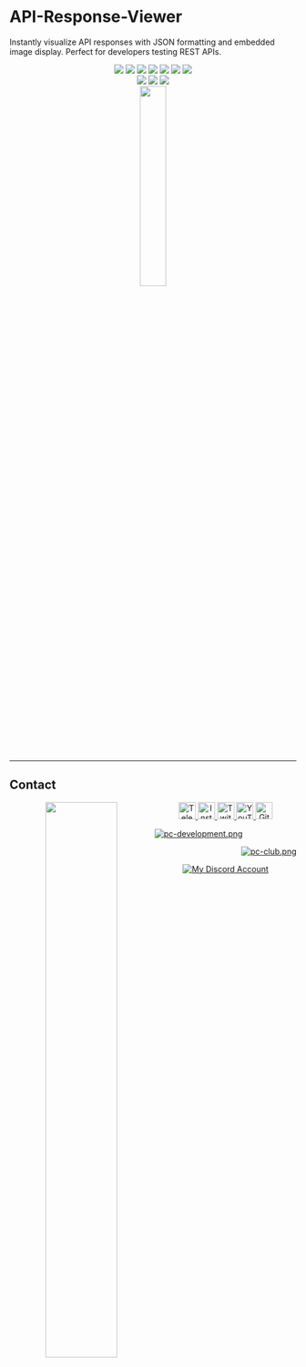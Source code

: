 # API-Response-Viewer
Instantly visualize API responses with JSON formatting and embedded image display. Perfect for developers testing REST APIs.

<div align="center">
    <img src="https://badges.aleen42.com/src/javascript.svg">
    <img src="https://badges.aleen42.com/src/html5.svg">
    <img src="https://badges.aleen42.com/src/css3.svg">
    <img src="https://img.shields.io/github/license/Sobhan-SRZA/API-Response-Viewer?label=License">
    <img src="https://img.shields.io/github/last-commit/Sobhan-SRZA/API-Response-Viewer?label=Last Commit">
    <img src="https://img.shields.io/github/languages/code-size/Sobhan-SRZA/API-Response-Viewer?label=Code Size">
    <img src="https://img.shields.io/github/directory-file-count/Sobhan-SRZA/API-Response-Viewer?label=Files">
    <div>
        <img src="https://img.shields.io/github/forks/Sobhan-SRZA/API-Response-Viewer?label=Forks">
        <img src="https://img.shields.io/github/stars/Sobhan-SRZA/API-Response-Viewer?label=Stars">
        <img src="https://img.shields.io/github/watchers/Sobhan-SRZA/API-Response-Viewer?label=Watchers">
    </div>
    <div>
        <img style="display:block;margin-left:auto;margin-right:auto;width:30%;" src="https://github-readme-stats.vercel.app/api/pin/?username=Sobhan-SRZA&repo=API-Response-Viewer&theme=react">
    </div>
</div>

---

## Contact

 <div align="center">
  <a href="http://sobhan.epizy.com" target="_blank">
   <img align="left" src="https://github.com/user-attachments/assets/69b35053-17b1-48c6-a35b-4d3881a4dd2c" width=50%>
  </a>
  <a href="https://t.me/d_opa_mine" target="_blank">
   <img alt="Telegram"
    src="https://img.shields.io/static/v1?message=Telegram&logo=telegram&label=&color=229ED9&logoColor=white&labelColor=&style=flat"
    height="30" />
  </a>
  <a href="https://www.instagram.com/mr.sinre?igsh=cWk1aHdhaGRnOGg%3D&utm_source=qr" target="_blank">
   <img alt="Instagram"
    src="https://img.shields.io/static/v1?message=Instagram&logo=instagram&label=&color=C13584&logoColor=white&labelColor=&style=flat"
    height="30" />
  </a>
  <a href="https://www.twitch.tv/sobhan_srza" target="_blank">
   <img alt="Twitch"
    src="https://img.shields.io/static/v1?message=Twitch&logo=twitch&label=&color=6441A4&logoColor=white&labelColor=&style=flat"
    height="30" />
  </a>
  <a href="https://www.youtube.com/@mr_sinre?app=desktop&sub_confirmation=1" target="_blank">
   <img alt="YouTube"
    src="https://img.shields.io/static/v1?message=YouTube&logo=youtube&label=&color=FF0000&logoColor=white&labelColor=&style=flat"
    height="30" />
  </a>
  <a href="https://github.com/Sobhan-SRZA" target="_blank">
   <img alt="Github"
    src="https://img.shields.io/static/v1?message=Github&logo=github&label=&color=000000&logoColor=white&labelColor=&style=flat"
    height="30" />
  </a>
  </p>
  <p align="left">
   <a href="https://discord.gg/xh2S2h67UW" target="_blank">
    <img src="https://discord.com/api/guilds/1054814674979409940/widget.png?style=banner2" alt="pc-development.png">
   </a>
  </p>
  <p align="right">
   <a href="https://discord.gg/54zDNTAymF" target="_blank">
    <img src="https://discord.com/api/guilds/1181764925874507836/widget.png?style=banner2" alt="pc-club.png">
   </a>
  </p>
  <div align="center">
   <a href="https://discord.com/users/865630940361785345" target="_blank">
    <img alt="My Discord Account" src="https://discord.c99.nl/widget/theme-1/865630940361785345.png" />
   </a>
  </div>
 </div>
